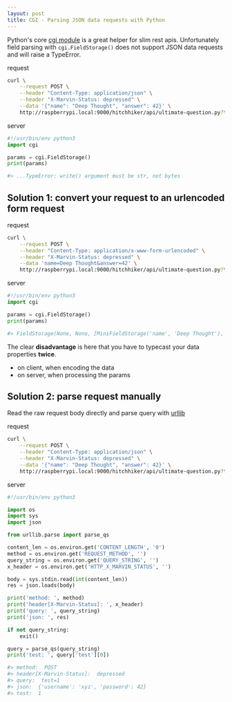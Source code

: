 ```yaml
---
layout: post
title: CGI - Parsing JSON data requests with Python
---
```


Python's core [cgi module](https://docs.python.org/3/library/cgi.html) is a great helper for slim rest apis.
Unfortunately field parsing with `cgi.FieldStorage()` does not support JSON data requests and will raise a TypeError.

request

```bash
curl \
    --request POST \
    --header "Content-Type: application/json" \
    --header "X-Marvin-Status: depressed" \
    --data '{"name": "Deep Thought", "answer": 42}' \
    http://raspberrypi.local:9000/hitchhiker/api/ultimate-question.py?test=1
```

server

```python
#!/usr/bin/env python3
import cgi

params = cgi.FieldStorage()
print(params)

#> ...TypeError: write() argument must be str, not bytes
```


## Solution 1: convert your request to an urlencoded form request

request

```bash
curl \
    --request POST \
    --header "Content-Type: application/x-www-form-urlencoded" \
    --header "X-Marvin-Status: depressed" \
    --data 'name=Deep Thought&answer=42' \
    http://raspberrypi.local:9000/hitchhiker/api/ultimate-question.py?test=1
```

server

```python
#!/usr/bin/env python3
import cgi

params = cgi.FieldStorage()
print(params)

#> FieldStorage(None, None, [MiniFieldStorage('name', 'Deep Thought'), MiniFieldStorage('answer', '42'), MiniFieldStorage('test', '1')])

```

The clear **disadvantage** is here that you have to typecast your data properties **twice**.

 - on client, when encoding the data
 - on server, when processing the params

## Solution 2: parse request manually

Read the raw request body directly and parse query with [urllib](https://docs.python.org/3/library/urllib.parse.html)

request

```bash
curl \
    --request POST \
    --header "Content-Type: application/json" \
    --header "X-Marvin-Status: depressed" \
    --data '{"name": "Deep Thought", "answer": 42}' \
    http://raspberrypi.local:9000/hitchhiker/api/ultimate-question.py?test=1
```

server

```python
#!/usr/bin/env python3

import os
import sys
import json

from urllib.parse import parse_qs

content_len = os.environ.get('CONTENT_LENGTH', '0')
method = os.environ.get('REQUEST_METHOD', '')
query_string = os.environ.get('QUERY_STRING', '')
x_header = os.environ.get('HTTP_X_MARVIN_STATUS', '')

body = sys.stdin.read(int(content_len))
res = json.loads(body)

print('method: ', method)
print('header[X-Marvin-Status]: ', x_header)
print('query: ', query_string)
print('json: ', res)

if not query_string:
    exit()

query = parse_qs(query_string)
print('test: ', query['test'][0])

#> method:  POST
#> header[X-Marvin-Status]:  depressed
#> query:  test=1
#> json:  {'username': 'xyz', 'password': 42}
#> test:  1

```
